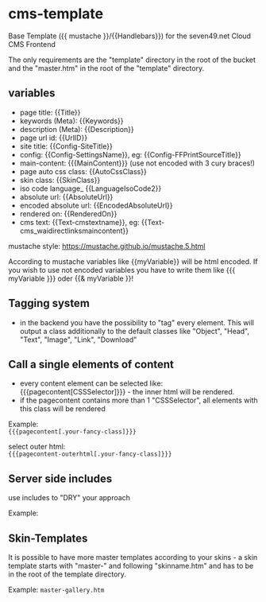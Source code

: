 # cms-template
Base Template ({{ mustache }}/{{Handlebars}}) for the seven49.net Cloud CMS Frontend

The only requirements are the "template" directory in the root of the bucket and the "master.htm" in the root of the "template" directory.


## variables

* page title: {{Title}}
* keywords (Meta): {{Keywords}}
* description (Meta): {{Description}}
* page url id: {{UrlID}}
* site title: {{Config-SiteTitle}}
* config: {{Config-SettingsName}},   eg: {{Config-FFPrintSourceTitle}}
* main-content: {{{MainContent}}} (use not encoded with 3 cury braces!)
* page auto css class: {{AutoCssClass}}
* skin class: {{SkinClass}}
* iso code language_ {{LanguageIsoCode2}}
* absolute url: {{AbsoluteUrl}}
* encoded absolute url: {{EncodedAbsoluteUrl}}
* rendered on: {{RenderedOn}}
* cms text: {{Text-cmstextname}}, eg: {{Text-cms_waidirectlinksmaincontent}}

mustache style: https://mustache.github.io/mustache.5.html

According to mustache variables like {{myVariable}} will be html encoded. If you wish to use not encoded variables you have to write them like {{{ myVariable }}} oder {{& myVariable }}!

## Tagging system

* in the backend you have the possibility to "tag" every element. This will output a class additionally to the default classes like "Object", "Head", "Text", "Image", "Link", "Download"


## Call a single elements of content

* every content element can be selected like: {{{pagecontent[CSSSelector]}}} - the inner html will be rendered.
* if the pagecontent contains more than 1 "CSSSelector", all elements with this class will be rendered

Example:  
<code>{{{pagecontent[.your-fancy-class]}}}</code>

select outer html:  
<code>{{{pagecontent-outerhtml[.your-fancy-class]}}}</code>



## Server side includes
use includes to "DRY" your approach

Example: <code> <!--#include file="template/includes/header.html" --> </code>

## Skin-Templates

It is possible to have more master templates according to your skins - a skin template starts with "master-" and following "skinname.htm" and has to be in the root of the template directory.

Example: <code>master-gallery.htm</code>


